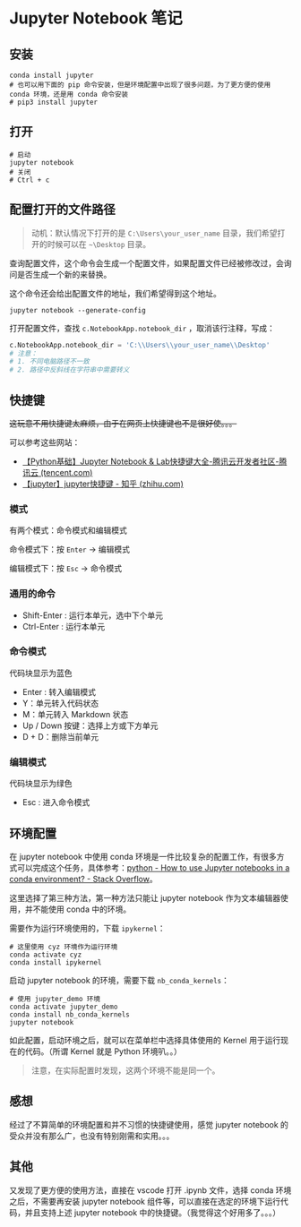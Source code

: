 # Jupyter Notebook 笔记

## 安装

```shell
conda install jupyter
# 也可以用下面的 pip 命令安装，但是环境配置中出现了很多问题，为了更方便的使用 conda 环境，还是用 conda 命令安装
# pip3 install jupyter
```

## 打开

```shell
# 启动
jupyter notebook
# 关闭
# Ctrl + c
```

## 配置打开的文件路径

> 动机：默认情况下打开的是 `C:\Users\your_user_name` 目录，我们希望打开的时候可以在 `~\Desktop`  目录。

查询配置文件，这个命令会生成一个配置文件，如果配置文件已经被修改过，会询问是否生成一个新的来替换。

这个命令还会给出配置文件的地址，我们希望得到这个地址。

```shell
jupyter notebook --generate-config
```

打开配置文件，查找 `c.NotebookApp.notebook_dir` ，取消该行注释，写成：

```python
c.NotebookApp.notebook_dir = 'C:\\Users\\your_user_name\\Desktop' 
# 注意：
# 1. 不同电脑路径不一致
# 2. 路径中反斜线在字符串中需要转义
```

## 快捷键

~~这玩意不用快捷键太麻烦，由于在网页上快捷键也不是很好使。。。~~

可以参考这些网站：

- [【Python基础】Jupyter Notebook & Lab快捷键大全-腾讯云开发者社区-腾讯云 (tencent.com)](https://cloud.tencent.com/developer/article/1748594)
- [【jupyter】jupyter快捷键 - 知乎 (zhihu.com)](https://zhuanlan.zhihu.com/p/100020058)

### 模式

有两个模式：命令模式和编辑模式

命令模式下：按 `Enter` -> 编辑模式

编辑模式下：按 `Esc` -> 命令模式

### 通用的命令

- Shift-Enter : 运行本单元，选中下个单元
- Ctrl-Enter : 运行本单元

### 命令模式

代码块显示为蓝色

- Enter : 转入编辑模式
- Y：单元转入代码状态
- M：单元转入 Markdown 状态
- Up / Down 按键：选择上方或下方单元
- D + D：删除当前单元

### 编辑模式

代码块显示为绿色

- Esc : 进入命令模式

## 环境配置

在 jupyter notebook 中使用 conda 环境是一件比较复杂的配置工作，有很多方式可以完成这个任务，具体参考：[python - How to use Jupyter notebooks in a conda environment? - Stack Overflow](https://stackoverflow.com/questions/58068818/how-to-use-jupyter-notebooks-in-a-conda-environment)。

这里选择了第三种方法，第一种方法只能让 jupyter notebook 作为文本编辑器使用，并不能使用 conda 中的环境。

需要作为运行环境使用的，下载 `ipykernel`：

```shell
# 这里使用 cyz 环境作为运行环境
conda activate cyz
conda install ipykernel
```

启动 jupyter notebook 的环境，需要下载 `nb_conda_kernels`：

```shell
# 使用 jupyter_demo 环境
conda activate jupyter_demo
conda install nb_conda_kernels
jupyter notebook
```

如此配置，启动环境之后，就可以在菜单栏中选择具体使用的 Kernel 用于运行现在的代码。（所谓 Kernel  就是 Python 环境叭。。）

> 注意，在实际配置时发现，这两个环境不能是同一个。

## 感想

经过了不算简单的环境配置和并不习惯的快捷键使用，感觉 jupyter notebook 的受众并没有那么广，也没有特别刚需和实用。。。

## 其他

又发现了更方便的使用方法，直接在 vscode 打开 .ipynb 文件，选择 conda 环境之后，不需要再安装 jupyter notebook 组件等，可以直接在选定的环境下运行代码，并且支持上述 jupyter notebook 中的快捷键。（我觉得这个好用多了。。。）

